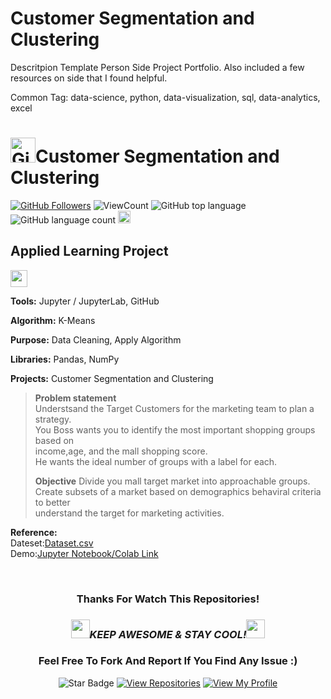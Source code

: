 <!--
 * @Author: BDFD
 * @Date: 2022-02-23 11:32:47
 * @LastEditTime: 2022-05-31 10:34:00
 * @LastEditors: BDFD
 * @Description:
 * @FilePath: \Section6.Project04_Customer_Segmentation\README.md
-->

# Customer Segmentation and Clustering

Descritpion Template
Person Side Project Portfolio. Also included a few resources on side that I found helpful.

Common Tag: data-science, python, data-visualization, sql, data-analytics, excel

# <a href="https://github.com/bdfd"><img height=40 src="https://cdn.jsdelivr.net/gh/bdfd/Personal_Image_Repo/4.Stamp/BDFD_Stamp.png" alt="GitHub Followers" /></a>Customer Segmentation and Clustering

<a href="https://github.com/bdfd"><img src="https://img.shields.io/github/followers/bdfd?label=Follow%20Me&logo=github" alt="GitHub Followers" /></a>
![ViewCount](https://views.whatilearened.today/views/github/bdfd/Section6.Project04_Customer_Segmentation.svg?cache=remove)
![GitHub top language](https://img.shields.io/github/languages/top/bdfd/Section6.Project04_Customer_Segmentation?style=flat)
![GitHub language count](https://img.shields.io/github/languages/count/bdfd/Section6.Project04_Customer_Segmentation?style=flat)
<img height=20 src="https://cdn.jsdelivr.net/gh/bdfd/Personal_Image_Repo/7.Color-Icon/Status/On_Progress.svg" alt="bdfd" />

<!-- <img height=20 src="https://cdn.jsdelivr.net/gh/bdfd/Personal_Image_Repo/7.Color-Icon/Status/Finish.svg" alt="bdfd" /> -->

## Applied Learning Project

<img height="27" src="https://img.shields.io/badge/Unsupervised Machine Learning -Level  Beginner-green.svg?&style=for-the-badge&logo=TheSparksFoundation&logoColor=red" />

**Tools:** Jupyter / JupyterLab, GitHub

**Algorithm:** K-Means

**Purpose:** Data Cleaning, Apply Algorithm

**Libraries:** Pandas, NumPy

**Projects:** Customer Segmentation and Clustering

> **Problem statement**  
> Understsand the Target Customers for the marketing team to plan a strategy.  
> You Boss wants you to identify the most important shopping groups based on  
> income,age, and the mall shopping score.  
> He wants the ideal number of groups with a label for each.
>
> **Objective**
> Divide you mall target market into approachable groups.  
> Create subsets of a market based on demographics behaviral criteria to better  
> understand the target for marketing activities.

**Reference:**  
Dateset:<a href="https://raw.githubusercontent.com/bdfd/Section6.Project04_Customer_Segmentation/main/dataset/Mall_Customers.csv">Dataset.csv</a>  
Demo:<a href="https://github.com/bdfd/Section6.Project04_Customer_Segmentation/blob/main/Shopping_Customer_Segmentation.ipynb">Jupyter Notebook/Colab Link</a>

<!-- Demo:<a href="Youtube Link">Demo Website Link</a> -->
<!-- Reference:
- <a href="https://github.com/Gaelim/Mall-Customer-Segmentation/blob/main/Mall_Customers.csv">Orginal Data Source Link</a>
- <a href="https://www.youtube.com/watch?v=iwUli5gIcU0">Orginal Video Source Link</a> -->
<br>

<div align="center">

### Thanks For Watch This Repositories!

### <img src="https://media.giphy.com/media/WUlplcMpOCEmTGBtBW/giphy.gif" width="30"><i>KEEP AWESOME & STAY COOL!</i><img src="https://media.giphy.com/media/WUlplcMpOCEmTGBtBW/giphy.gif" width="30">

### Feel Free To Fork And Report If You Find Any Issue :)

![Star Badge](https://img.shields.io/static/v1?label=%F0%9F%8C%9F&message=If%20Useful&style=style=flat&color=BC4E99)
[![View Repositories](https://img.shields.io/badge/View-My_Repositories-blue?logo=GitHub)](https://github.com/bdfd?tab=repositories)
[![View My Profile](https://img.shields.io/badge/View-My_Profile-green?logo=GitHub)](https://github.com/bdfd)

</div>
